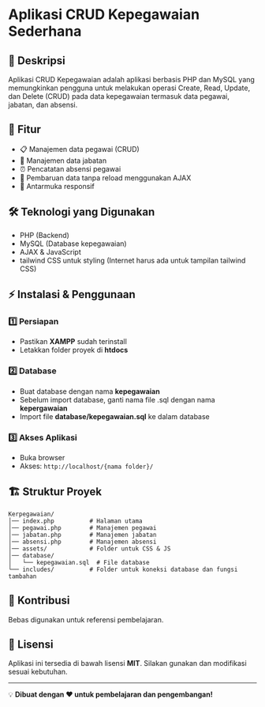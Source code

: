 # Aplikasi CRUD Kepegawaian Sederhana

## 📌 Deskripsi
Aplikasi CRUD Kepegawaian adalah aplikasi berbasis PHP dan MySQL yang memungkinkan pengguna untuk melakukan operasi Create, Read, Update, dan Delete (CRUD) pada data kepegawaian termasuk data pegawai, jabatan, dan absensi.

## 🎯 Fitur
- 📋 Manajemen data pegawai (CRUD)
- 👔 Manajemen data jabatan
- ⏰ Pencatatan absensi pegawai
- 🔄 Pembaruan data tanpa reload menggunakan AJAX
- 🎨 Antarmuka responsif

## 🛠️ Teknologi yang Digunakan
- PHP (Backend)
- MySQL (Database kepegawaian)
- AJAX & JavaScript
- tailwind CSS untuk styling (Internet harus ada untuk tampilan tailwind CSS)

## ⚡ Instalasi & Penggunaan
### 1️⃣ Persiapan
- Pastikan **XAMPP** sudah terinstall
- Letakkan folder proyek di **htdocs**

### 2️⃣ Database
- Buat database dengan nama **kepegawaian**
- Sebelum import database, ganti nama file .sql dengan nama **kepergawaian**
- Import file **database/kepegawaian.sql** ke dalam database

### 3️⃣ Akses Aplikasi
- Buka browser
- Akses: `http://localhost/{nama folder}/`

## 🏗️ Struktur Proyek
```
Kerpegawaian/
│── index.php          # Halaman utama
│── pegawai.php        # Manajemen pegawai
│── jabatan.php        # Manajemen jabatan
│── absensi.php        # Manajemen absensi
│── assets/            # Folder untuk CSS & JS
│── database/          
│   └── kepegawaian.sql  # File database
└── includes/          # Folder untuk koneksi database dan fungsi tambahan
```

## 🤝 Kontribusi
Bebas digunakan untuk referensi pembelajaran.

## 📜 Lisensi
Aplikasi ini tersedia di bawah lisensi **MIT**. Silakan gunakan dan modifikasi sesuai kebutuhan.

---
💡 **Dibuat dengan ❤️ untuk pembelajaran dan pengembangan!**

